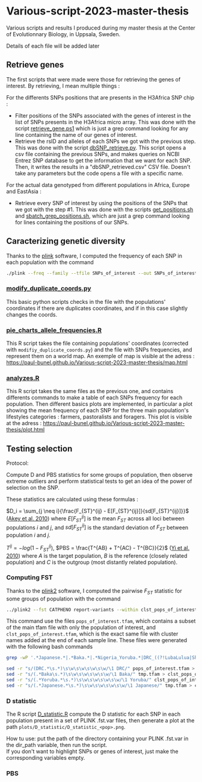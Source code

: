 # Various-script-2023-master-thesis
Various scripts and results I produced during my master thesis at the Center of Evolutionnary Biology, in Uppsala, Sweden.

Details of each file will be added later

## Retrieve genes

The first scripts that were made were those for retrieving the genes of interest. By retrieving, I mean multiple things :  

For the differents SNPs positions that are presents in the H3Africa SNP chip :
- Filter positions of the SNPs associated with the genes of interest in the list of SNPs presents in the H3Africa micro array. This was done with the script [retrieve_gene.ps1](https://github.com/Paul-bunel/Various-script-2023-master-thesis/blob/main/retrieve_genes.ps1) which is just a grep command looking for any line containing the name of our genes of interest.
- Retrieve the rsID and alleles of each SNPs we got with the previous step. This was done with the script [dbSNP_retrieve.py](https://github.com/Paul-bunel/Various-script-2023-master-thesis/blob/main/dbSNP_retrieve.py). This script opens a csv file containing the previous SNPs, and makes queries on NCBI Entrez SNP database to get the information that we want for each SNP. Then, it writes the results in a "dbSNP_retrieved.csv" CSV file. Doesn't take any parameters but the code opens a file with a specific name.

For the actual data genotyped from different populations in Africa, Europe and EastAsia :
- Retrieve every SNP of interest by using the positions of the SNPs that we got with the step #1. This was done with the scripts [get_positions.sh](https://github.com/Paul-bunel/Various-script-2023-master-thesis/blob/main/grep_positions.sh) and [sbatch_grep_positions.sh](https://github.com/Paul-bunel/Various-script-2023-master-thesis/blob/main/sbatch_grep_positions.sh), which are just a grep command looking for lines containing the positions of our SNPs.

## Caracterizing genetic diversity

Thanks to the [plink](https://www.cog-genomics.org/plink/) software, I computed the frequency of each SNP in each population with the command

```bash
./plink --freq --family --tfile SNPs_of_interest --out SNPs_of_interest_analysis_clst
```

### [modify_duplicate_coords.py](https://github.com/Paul-bunel/Various-script-2023-master-thesis/blob/main/modify_duplicate_coords.py)

This basic python scripts checks in the file with the populations' coordinates if there are duplicates coordinates, and if in this case slightly changes the coords.

### [pie_charts_allele_frequencies.R](https://github.com/Paul-bunel/Various-script-2023-master-thesis/blob/main/pie_charts_allele_frequencies.R)

This R script takes the file containing populations' coordinates (corrected with `modifiy_duplicate_coords.py`) and the file with SNPs frequencies, and represent them on a world map. An exemple of map is visible at the adress : https://paul-bunel.github.io/Various-script-2023-master-thesis/map.html

### [analyzes.R](https://github.com/Paul-bunel/Various-script-2023-master-thesis/blob/main/analyzes.R)

This R script takes the same files as the previous one, and contains differents commands to make a table of each SNPs frequency for each population. Then different basics plots are implemented, in particular a plot showing the mean frequency of each SNP for the three main population's lifestyles categories : farmers, pastoralists and foragers. This plot is visible at the adress : https://paul-bunel.github.io/Various-script-2023-master-thesis/plot.html

## Testing selection

Protocol:

Compute D and PBS statistics for some groups of population, then observe extreme outliers and perform statistical tests to get an idea of the power of selection on the SNP.

These statistics are calculated using these formulas :

$D_i = \sum_{j \neq i}{\frac{F_{ST}^{ij} - E[F_{ST}^{ij}]}{sd[F_{ST}^{ij}]}}$ ([Akey et al. 2010](https://doi.org/10.1073/pnas.0909918107)) where $E[F_{ST}^{ij}]$ is the mean $F_{ST}$ across all loci between populations $i$ and $j$, and $sd[F_{ST}^{ij}]$ is the standard deviation of $F_{ST}$ between population $i$ and $j$.

$T^{ij} = -log(1 - F_{ST}^{ij})$, $PBS = \frac{T^{AB} + T^{AC} - T^{BC}}{2}$ ([Yi et al. 2010](https://doi.org/10.1126/science.1190371)) where $A$ is the target population, $B$ is the reference (closely related population) and $C$ is the outgroup (most distantly related population).

### Computing FST

Thanks to the [plink2](https://www.cog-genomics.org/plink/2.0/) software, I computed the pairwise $F_{ST}$ statistic for some groups of population with the command

```bash
../plink2 --fst CATPHENO report-variants --within clst_pops_of_interest.tfam --tfile ../AfricanNeo_and_Public_DB_minN10_Jan2022 --keep-fam pops_of_interest.tfam --out pops_of_interest_fst
```

This command use the files `pops_of_interest.tfam`, which contains a subset of the main tfam file with only the population of interest, and `clst_pops_of_interest.tfam`, which is the exact same file with cluster names added at the end of each sample line. These files were generated with the following bash commands

```bash
grep -wP '.*Japanese.*|.*Baka.*|.*Nigeria_Yoruba.*|DRC_((?!LubaLulua|Shi|Rega).)*' AfricanNeo_and_Public_DB_minN10_Jan2022.tfam > pops_of_interest/pops_of_interest.tfam

sed -r "s/(DRC.*\s.*)\s\w\s\w\s\w\s\w/\1 DRC/" pops_of_interest.tfam > tmp.tfam
sed -r "s/(.*Baka\s.*)\s\w\s\w\s\w\s\w/\1 Baka/" tmp.tfam > clst_pops_of_interest.tfam
sed -r "s/(.*Yoruba.*\s.*)\s\w\s\w\s\w\s\w/\1 Yoruba/" clst_pops_of_interest.tfam > tmp.tfam
sed -r "s/(.*Japanese.*\s.*)\s\w\s\w\s\w\s\w/\1 Japanese/" tmp.tfam > clst_pops_of_interest.tfam
```

### D statistic

The R script [D_statistic.R](https://github.com/Paul-bunel/Various-script-2023-master-thesis/blob/main/D_statistic.R) compute the D statistic for each SNP in each population present in a set of PLINK .fst.var files, then generate a plot at the path `plots/D_statistic/D_statistic_<pop>.png`.

How tu use: put the path of the directory containing your PLINK .fst.var in the dir_path variable, then run the script.  
If you don't want to highlight SNPs or genes of interest, just make the corresponding variables empty.

### PBS

